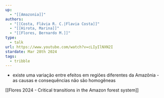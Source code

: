 ```yaml
---
up:
  - "[[Amazonia]]"
authors:
  - "[[Costa, Flávia R. C.|Flavia Costa]]"
  - "[[Hirota, Marina]]"
  - "[[Flores, Bernardo M.]]"
type:
  - talk
url: https://www.youtube.com/watch?v=cLIyIlNXN2I
stardate: Mar 28th 2024
tags:
  - tribble
---
```


- existe uma variação entre efeitos em regiões diferentes da Amazônia - as causas e consequências não são homogêneas

[[Flores 2024 - Critical transitions in the Amazon forest system]]

